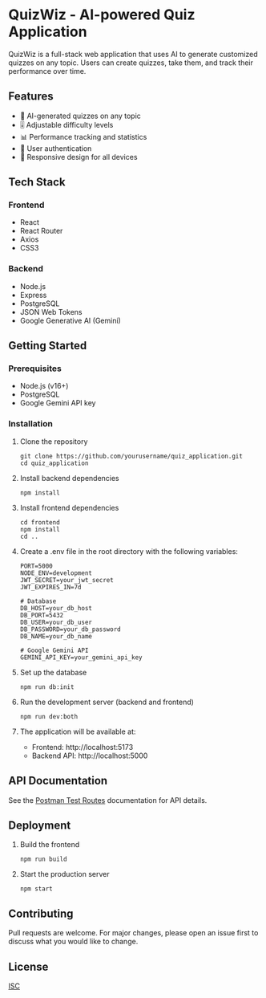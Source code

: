 # QuizWiz - AI-powered Quiz Application

QuizWiz is a full-stack web application that uses AI to generate customized quizzes on any topic. Users can create quizzes, take them, and track their performance over time.

## Features

- 🧠 AI-generated quizzes on any topic
- 🎚️ Adjustable difficulty levels
- 📊 Performance tracking and statistics
- 🔐 User authentication
- 📱 Responsive design for all devices

## Tech Stack

### Frontend
- React
- React Router
- Axios
- CSS3

### Backend
- Node.js
- Express
- PostgreSQL
- JSON Web Tokens
- Google Generative AI (Gemini)

## Getting Started

### Prerequisites

- Node.js (v16+)
- PostgreSQL 
- Google Gemini API key

### Installation

1. Clone the repository
   ```
   git clone https://github.com/yourusername/quiz_application.git
   cd quiz_application
   ```

2. Install backend dependencies
   ```
   npm install
   ```

3. Install frontend dependencies
   ```
   cd frontend
   npm install
   cd ..
   ```

4. Create a .env file in the root directory with the following variables:
   ```
   PORT=5000
   NODE_ENV=development
   JWT_SECRET=your_jwt_secret
   JWT_EXPIRES_IN=7d

   # Database
   DB_HOST=your_db_host
   DB_PORT=5432
   DB_USER=your_db_user
   DB_PASSWORD=your_db_password
   DB_NAME=your_db_name

   # Google Gemini API
   GEMINI_API_KEY=your_gemini_api_key
   ```

5. Set up the database
   ```
   npm run db:init
   ```

6. Run the development server (backend and frontend)
   ```
   npm run dev:both
   ```

7. The application will be available at:
   - Frontend: http://localhost:5173
   - Backend API: http://localhost:5000

## API Documentation

See the [Postman Test Routes](./postman_test_routes.md) documentation for API details.

## Deployment

1. Build the frontend
   ```
   npm run build
   ```

2. Start the production server
   ```
   npm start
   ```

## Contributing

Pull requests are welcome. For major changes, please open an issue first to discuss what you would like to change.

## License

[ISC](https://choosealicense.com/licenses/isc/)
